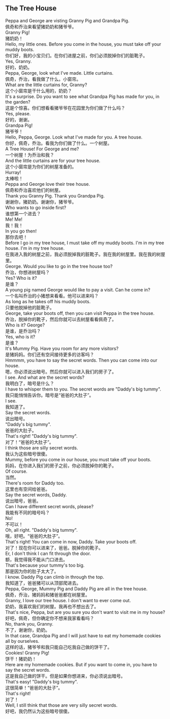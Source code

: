 ## The Tree House

Peppa and George are visting Granny Pig and Grandpa Pig.\
佩奇和乔治来看望猪奶奶和猪爷爷。\
Granny Pig!\
猪奶奶！\
Hello, my little ones. Before you come in the house, you must take off your muddy boots.\
你们好，我的小宝贝们。在你们进屋之前，你们必须脱掉你们的脏靴子。\
Yes, Granny.\
好的，奶奶。\
Peppa, George, look what I've made. Little curtains.\
佩奇，乔治，看我做了什么。小窗帘。\
What are the little curtains for, Granny?\
这个小窗帘是干什么用的，奶奶？\
It's a surprise. Do you want to see what Grandpa Pig has made for you, in the garden?\
这是个惊喜。你们想看看猪爷爷在花园里为你们做了什么吗？\
Yes, please.\
好的，谢谢。\
Grandpa Pig!\
猪爷爷！\
Hello, Peppa, George. Look what I've made for you. A tree house.\
你好，佩奇，乔治。看我为你们做了什么。一个树屋。\
A Tree House! For George and me?\
一个树屋！为乔治和我？\
And the little curtains are for your tree house.\
这个小窗帘是为你们的树屋准备的。\
Hurray!\
太棒啦！\
Peppa and George love their tree house.\
佩奇和乔治喜欢他们的树屋。\
Thank you Granny Pig. Thank you Grandpa Pig.\
谢谢你，猪奶奶。谢谢你，猪爷爷。\
Who wants to go inside first?\
谁想第一个进去？\
Me! Me!\
我！我！\
In you go then!\
那你去吧！\
Before I go in my tree house, I must take off my muddy boots. I'm in my tree house. I'm in my tree house.\
在我进入我的树屋之前，我必须脱掉我的脏靴子。我在我的树屋里。我在我的树屋里。\
George. Would you like to go in the tree house too?\
乔治，你想进树屋吗？\
Yes?  Who is it?\
是谁？\
A young pig named George would like to pay a visit. Can he come in?\
一个名叫乔治的小猪想来看看。他可以进来吗？\
As long as he takes off his muddy boots.\
只要他脱掉他的脏靴子。\
George, take your boots off, then you can visit Peppa in the tree house.\
乔治，脱掉你的靴子，然后你就可以去树屋看看佩奇了。\
Who is it? George?\
是谁，是乔治吗？\
Yes, who is it?\
是谁？\
It's Mummy Pig. Have you room for any more visitors?\
是猪妈妈。你们还有空间接待更多的访客吗？\
Hmmmm, you have to say the secret words. Then you can come into our house.\
嗯，你必须说出暗号。然后你就可以进入我们的房子了。\
I see. And what are the secret words?\
我明白了，暗号是什么？\
I have to whisper them to you. The secret words are "Daddy's big tummy".\
我只能悄悄告诉你。暗号是“爸爸的大肚子”。\
I see.\
我知道了。\
Say the secret words.\
说出暗号。\
"Daddy's big tummy".\
爸爸的大肚子。\
That's right! "Daddy's big tummy".\
对了！“爸爸的大肚子”。\
I think those are silly secret words.\
我认为这些暗号很傻。\
Mummy, before you come in our house, you must take off your boots.\
妈妈，在你进入我们的房子之前，你必须脱掉你的靴子。\
Of course.\
当然。\
There's room for Daddy too.\
这里也有空间给爸爸。\
Say the secret words, Daddy.\
说出暗号，爸爸。\
Can I have different secret words, please?\
我能有不同的暗号吗？\
No!\
不可以！\
Oh, all right. "Daddy's big tummy".\
哦，好吧。“爸爸的大肚子”。\
That's right! You can come in now, Daddy. Take your boots off.\
对了！现在你可以进来了，爸爸。脱掉你的靴子。\
Er, I don't think I can fit through the door.\
额，我觉得我不能从门口进去。\
That's because your tummy's too big.\
那是因为你的肚子太大了。\
I know. Daddy Pig can climb in through the top.\
我知道了，爸爸猪可以从顶部爬进去。\
Peppa, George, Mummy Pig and Daddy Pig are all in the tree house.\
佩奇，乔治，猪妈妈和猪爸爸都在树屋里。\
Granny, I love our tree house. I don't want to ever come out.\
奶奶，我喜欢我们的树屋。我再也不想出去了。\
That's nice, Peppa, but are you sure you don't want to visit me in my house?\
好吧，佩奇，但你确定你不想来我家看看吗？\
No, thank you, Granny.\
不了，谢谢你，奶奶。\
In that case, Grandpa Pig and I will just have to eat my homemade cookies all by ourselves.\
这样的话，猪爷爷和我只能自己吃我自己做的饼干了。\
Cookies! Granny Pig!\
饼干！猪奶奶！\
Here are my homemade cookies. But if you want to come in, you have to say the secret words.\
这是我自己做的饼干。但是如果你想进来，你必须说出暗号。\
That's easy! "Daddy's big tummy".\
这很简单！“爸爸的大肚子”。\
That's right!\
对了！\
Well, I still think that those are very silly secret words.\
好吧，我仍然认为这些暗号很傻。